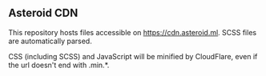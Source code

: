 Asteroid CDN
---

This repository hosts files accessible on https://cdn.asteroid.ml. SCSS files are automatically parsed.

CSS (including SCSS) and JavaScript will be minified by CloudFlare, even if the url doesn't end with .min.*.

